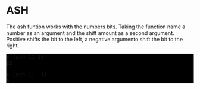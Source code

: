 # ASH
The ash funtion works with the numbers bits. Taking the function name a number as an argument and the shift amount as a second argument. Positive shifts the bit to the left, a negative argumento shift the bit to the right.
<pre style="background-color:black; font-family: monospace">
> (ash 11 1)
22

> (ash 11 -1)
5
</pre>
